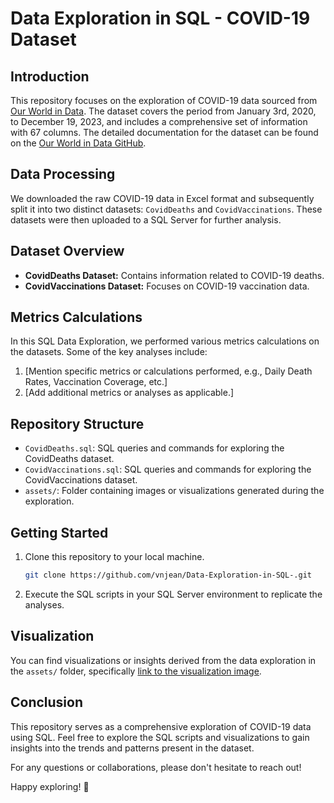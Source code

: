 # Data Exploration in SQL - COVID-19 Dataset

## Introduction

This repository focuses on the exploration of COVID-19 data sourced from [Our World in Data](https://ourworldindata.org/covid-deaths). The dataset covers the period from January 3rd, 2020, to December 19, 2023, and includes a comprehensive set of information with 67 columns. The detailed documentation for the dataset can be found on the [Our World in Data GitHub](https://docs.owid.io/projects/covid/en/latest/dataset.html#additional-files-and-information).

## Data Processing

We downloaded the raw COVID-19 data in Excel format and subsequently split it into two distinct datasets: `CovidDeaths` and `CovidVaccinations`. These datasets were then uploaded to a SQL Server for further analysis.

## Dataset Overview

- **CovidDeaths Dataset:** Contains information related to COVID-19 deaths.
- **CovidVaccinations Dataset:** Focuses on COVID-19 vaccination data.

## Metrics Calculations

In this SQL Data Exploration, we performed various metrics calculations on the datasets. Some of the key analyses include:

1. [Mention specific metrics or calculations performed, e.g., Daily Death Rates, Vaccination Coverage, etc.]
2. [Add additional metrics or analyses as applicable.]

## Repository Structure

- `CovidDeaths.sql`: SQL queries and commands for exploring the CovidDeaths dataset.
- `CovidVaccinations.sql`: SQL queries and commands for exploring the CovidVaccinations dataset.
- `assets/`: Folder containing images or visualizations generated during the exploration.

## Getting Started

1. Clone this repository to your local machine.
   ```bash
   git clone https://github.com/vnjean/Data-Exploration-in-SQL-.git
   ```

2. Execute the SQL scripts in your SQL Server environment to replicate the analyses.

## Visualization

You can find visualizations or insights derived from the data exploration in the `assets/` folder, specifically [link to the visualization image](https://github.com/vnjean/Data-Exploration-in-SQL-/assets/67580325/fe9b9adf-2ab4-4c6b-9387-4ed5c31584a7).

## Conclusion

This repository serves as a comprehensive exploration of COVID-19 data using SQL. Feel free to explore the SQL scripts and visualizations to gain insights into the trends and patterns present in the dataset.

For any questions or collaborations, please don't hesitate to reach out!

Happy exploring! 🚀

